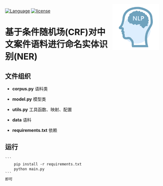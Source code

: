 <img src="nlp.png" align="right" width=30% height=30%>

[![Language](https://img.shields.io/badge/language-python3.6+-blue.svg)](https://www.python.org/) [![license](https://img.shields.io/badge/license-MIT-green.svg)]()

# 基于条件随机场(CRF)对中文案件语料进行命名实体识别(NER)

## 文件组织

 - **corpus.py** 
    语料类
    
 - **model.py**
    模型类
    
 - **utils.py**
    工具函数、映射、配置
   
 - **data**
    语料
    
 - **requirements.txt**
    依赖
    
 
## 运行
    ```
        pip install -r requirements.txt
        python main.py
    ```
    即可